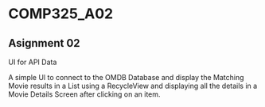 # COMP325_A02

## Asignment 02 

UI for API Data

A simple Ul to connect to the OMDB Database and display the Matching Movie results in a List using a RecycleView and displaying all the details in a Movie Details Screen after clicking on an item.
